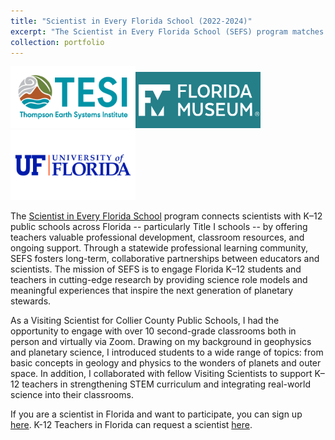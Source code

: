 ```yaml
---
title: "Scientist in Every Florida School (2022-2024)"
excerpt: "The Scientist in Every Florida School (SEFS) program matches scientists with K-12 public schools in Florida.<br/><img src='/images/outreach/SEFS2.png' width='700'>"
collection: portfolio
---
```

<img src='/images/outreach/TESI.png' width='200'><img src='/images/outreach/FLmuseum.png' width='200'><img src='/images/outreach/UF.png' width='200'>

The [Scientist in Every Florida School](https://www.floridamuseum.ufl.edu/earth-systems/scientist-in-every-florida-school/about-sefs/) program connects scientists with K–12 public schools across Florida -- particularly Title I schools -- by offering teachers valuable professional development, classroom resources, and ongoing support. Through a statewide professional learning community, SEFS fosters long-term, collaborative partnerships between educators and scientists. The mission of SEFS is to engage Florida K–12 students and teachers in cutting-edge research by providing science role models and meaningful experiences that inspire the next generation of planetary stewards.

As a Visiting Scientist for Collier County Public Schools, I had the opportunity to engage with over 10 second-grade classrooms both in person and virtually via Zoom. Drawing on my background in geophysics and planetary science, I introduced students to a wide range of topics: from basic concepts in geology and physics to the wonders of planets and outer space. In addition, I collaborated with fellow Visiting Scientists to support K–12 teachers in strengthening STEM curriculum and integrating real-world science into their classrooms.

If you are a scientist in Florida and want to participate, you can sign up [here](https://docs.google.com/forms/d/e/1FAIpQLSdsIgXP7AxyV7JLbv7smvcTPkP2JvbAncJ6MOAECBBtrdS9CA/viewform). K-12 Teachers in Florida can request a scientist [here](https://docs.google.com/forms/d/e/1FAIpQLSdGNp5sfIhci_OMyI2VyafGmxgL8yHq5DZ7rRlJ6DMbBI58pw/viewform).